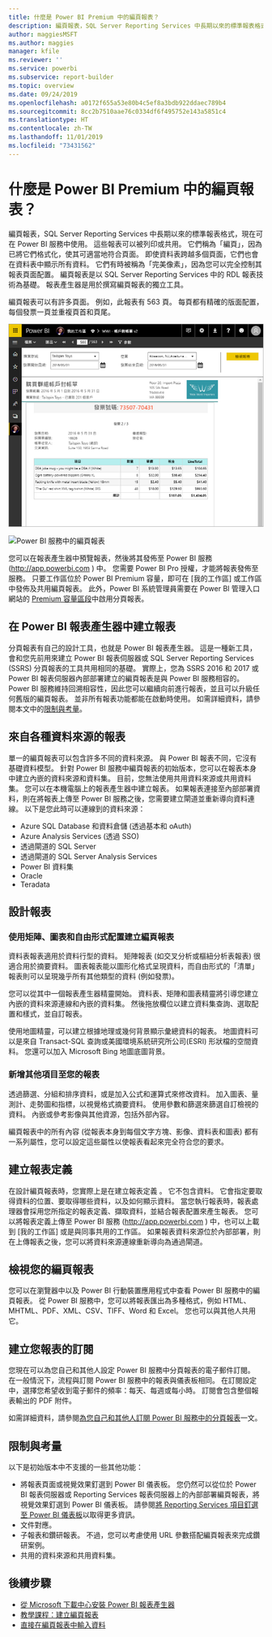 ```yaml
---
title: 什麼是 Power BI Premium 中的編頁報表？
description: 編頁報表，SQL Server Reporting Services 中長期以來的標準報表格式，現在可在 Power BI 服務中使用。 這些報表可以被列印或共用。 您可以完全控制報表的版面配置。 例如，即使資料表跨越多個頁面，它們也會在資料表中顯示所有資料。
author: maggiesMSFT
ms.author: maggies
manager: kfile
ms.reviewer: ''
ms.service: powerbi
ms.subservice: report-builder
ms.topic: overview
ms.date: 09/24/2019
ms.openlocfilehash: a0172f655a53e80b4c5ef8a3bdb922ddaec789b4
ms.sourcegitcommit: 8cc2b7510aae76c0334df6f495752e143a5851c4
ms.translationtype: HT
ms.contentlocale: zh-TW
ms.lasthandoff: 11/01/2019
ms.locfileid: "73431562"
---
```

# <a name="what-are-paginated-reports-in-power-bi-premium"></a>什麼是 Power BI Premium 中的編頁報表？

編頁報表，SQL Server Reporting Services 中長期以來的標準報表格式，現在可在 Power BI 服務中使用。 這些報表可以被列印或共用。 它們稱為「編頁」，因為已將它們格式化，使其可適當地符合頁面。 即使資料表跨越多個頁面，它們也會在資料表中顯示所有資料。 它們有時被稱為「完美像素」，因為您可以完全控制其報表頁面配置。 編頁報表是以 SQL Server Reporting Services 中的 RDL 報表技術為基礎。 報表產生器是用於撰寫編頁報表的獨立工具。 

編頁報表可以有許多頁面。 例如，此報表有 563 頁。 每頁都有精確的版面配置，每個發票一頁並重複頁首和頁尾。

![分頁](media/paginated-reports-report-builder-power-bi/power-bi-paginated-wwi-report-page.png)

![Power BI 服務中的編頁報表](media/report-builder-power-bi/report-builder-get-started-paginated-report.png)

您可以在報表產生器中預覽報表，然後將其發佈至 Power BI 服務 (http://app.powerbi.com ) 中。 您需要 Power BI Pro 授權，才能將報表發佈至服務。 只要工作區位於 Power BI Premium 容量，即可在 [我的工作區] 或工作區中發佈及共用編頁報表。 此外，Power BI 系統管理員需要在 Power BI 管理入口網站的 [Premium 容量區段](service-admin-premium-workloads.md#paginated-reports)中啟用分頁報表。 

## <a name="create-reports-in-power-bi-report-builder"></a>在 Power BI 報表產生器中建立報表

分頁報表有自己的設計工具，也就是 Power BI 報表產生器。 這是一種新工具，會和您先前用來建立 Power BI 報表伺服器或 SQL Server Reporting Services (SSRS) 分頁報表的工具共用相同的基礎。 實際上，您為 SSRS 2016 和 2017 或 Power BI 報表伺服器內部部署建立的編頁報表是與 Power BI 服務相容的。 Power BI 服務維持回溯相容性，因此您可以繼續向前進行報表，並且可以升級任何舊版的編頁報表。 並非所有報表功能都能在啟動時使用。 如需詳細資料，請參閱本文中的[限制與考量](#limitations-and-considerations)。
     
## <a name="report-from-a-variety-of-data-sources"></a>來自各種資料來源的報表

單一的編頁報表可以包含許多不同的資料來源。 與 Power BI 報表不同，它沒有基礎資料模型。 針對 Power BI 服務中編頁報表的初始版本，您可以在報表本身中建立內嵌的資料來源和資料集。 目前，您無法使用共用資料來源或共用資料集。 您可以在本機電腦上的報表產生器中建立報表。 如果報表連接至內部部署資料，則在將報表上傳至 Power BI 服務之後，您需要建立閘道並重新導向資料連線。 以下是您此時可以連線到的資料來源：

- Azure SQL Database 和資料倉儲 (透過基本和 oAuth)
- Azure Analysis Services (透過 SSO)
- 透過閘道的 SQL Server
- 透過閘道的 SQL Server Analysis Services
- Power BI 資料集
- Oracle
- Teradata

## <a name="design-your-report"></a>設計報表  

### <a name="create-paginated-reports-with-matrix-chart-and-free-form-layouts"></a>使用矩陣、圖表和自由形式配置建立編頁報表

資料表報表適用於資料行型的資料。 矩陣報表 (如交叉分析或樞紐分析表報表) 很適合用於摘要資料。 圖表報表能以圖形化格式呈現資料，而自由形式的「清單」  報表則可以呈現幾乎所有其他類型的資料 (例如發票)。 
  
您可以從其中一個報表產生器精靈開始。 資料表、矩陣和圖表精靈將引導您建立內嵌的資料來源連線和內嵌的資料集。 然後拖放欄位以建立資料集查詢、選取配置和樣式，並自訂報表。  
  
使用地圖精靈，可以建立根據地理或幾何背景顯示彙總資料的報表。 地圖資料可以是來自 Transact-SQL 查詢或美國環境系統研究所公司(ESRI) 形狀檔的空間資料。 您還可以加入 Microsoft Bing 地圖底圖背景。  

### <a name="add-more-to-your-report"></a>新增其他項目至您的報表

透過篩選、分組和排序資料，或是加入公式和運算式來修改資料。 加入圖表、量測計、走勢圖和指標，以視覺格式摘要資料。  使用參數和篩選來篩選自訂檢視的資料。 內嵌或參考影像與其他資源，包括外部內容。  

編頁報表中的所有內容 (從報表本身到每個文字方塊、影像、資料表和圖表) 都有一系列屬性，您可以設定這些屬性以使報表看起來完全符合您的要求。

## <a name="creating-a-report-definition"></a>建立報表定義

在設計編頁報表時，您實際上是在建立報表定義  。 它不包含資料。 它會指定要取得資料的位置、要取得哪些資料，以及如何顯示資料。 當您執行報表時，報表處理器會採用您所指定的報表定義、擷取資料，並結合報表配置來產生報表。 您可以將報表定義上傳至 Power BI 服務 (http://app.powerbi.com ) 中，也可以上載到 [我的工作區] 或是與同事共用的工作區。 如果報表資料來源位於內部部署，則在上傳報表之後，您可以將資料來源連線重新導向為通過閘道。 

## <a name="view-your-paginated-report"></a>檢視您的編頁報表
您可以在瀏覽器中以及 Power BI 行動裝置應用程式中查看 Power BI 服務中的編頁報表。 從 Power BI 服務中，您可以將報表匯出為多種格式，例如 HTML、MHTML、PDF、XML、CSV、TIFF、Word 和 Excel。 您也可以與其他人共用它。  

## <a name="create-a-subscription-to-your-report"></a>建立您報表的訂閱

您現在可以為您自己和其他人設定 Power BI 服務中分頁報表的電子郵件訂閱。 在一般情況下，流程與訂閱 Power BI 服務中的報表與儀表板相同。 在訂閱設定中，選擇您希望收到電子郵件的頻率：每天、每週或每小時。 訂閱會包含整個報表輸出的 PDF 附件。

如需詳細資料，請參閱[為您自己和其他人訂閱 Power BI 服務中的分頁報表](paginated-reports-subscriptions.md)一文。 

## <a name="limitations-and-considerations"></a>限制與考量

以下是初始版本中不支援的一些其他功能：

- 將報表頁面或視覺效果釘選到 Power BI 儀表板。 您仍然可以從位於 Power BI 報表伺服器或 Reporting Services 報表伺服器上的內部部署編頁報表，將視覺效果釘選到 Power BI 儀表板。 請參閱[將 Reporting Services 項目釘選至 Power BI 儀表板](https://docs.microsoft.com/sql/reporting-services/pin-reporting-services-items-to-power-bi-dashboards)以取得更多資訊。
- 文件對應。
- 子報表和鑽研報表。  不過，您可以考慮使用 URL 參數搭配編頁報表來完成鑽研案例。
- 共用的資料來源和共用資料集。

 
## <a name="next-steps"></a>後續步驟

- [從 Microsoft 下載中心安裝 Power BI 報表產生器](https://go.microsoft.com/fwlink/?linkid=2086513)
- [教學課程：建立編頁報表](paginated-reports-quickstart-aw.md)
- [直接在編頁報表中輸入資料](paginated-reports-enter-data.md)

  

